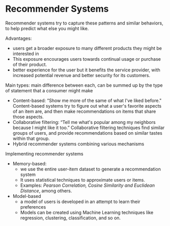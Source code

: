 # Recommender Systems
Recommender systems try to capture these patterns and similar behaviors, to help predict what else you might like.

Advantages:
- users get a broader exposure to many different products they might be interested in
- This exposure encourages users towards continual usage or purchase of their product.
- better experience for the user but it benefits the service provider, with increased potential revenue and better security for its customers.

Main types: main difference between each, can be summed up by the type of statement that a consumer might make
- Content-based: “Show me more of the same of what I've liked before." 
    Content-based systems try to figure out what a user's favorite aspects of an item are, and then make recommendations on items that share those aspects.
- Collaborative filtering: “Tell me what's popular among my neighbors because I might like it too.” 
    Collaborative filtering techniques find similar groups of users, and provide recommendations based on similar tastes within that group.
- Hybrid recommender systems combining various mechanisms

Implementing recommender systems
- Memory-based:
  - we use the entire user-item dataset to generate a recommendation system
  - It uses statistical techniques to approximate users or items.
  - Examples: *Pearson Correlation, Cosine Similarity and Euclidean Distance*, among others.
- Model-based
  - a model of users is developed in an attempt to learn their preferences
  - Models can be created using Machine Learning techniques like regression, clustering, classification, and so on.


